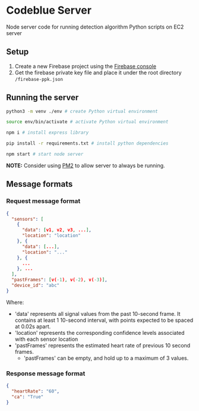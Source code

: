 # Codeblue Server
Node server code for running detection algorithm Python scripts on EC2 server


## Setup
1. Create a new Firebase project using the [Firebase console](https://console.firebase.google.com/)
2. Get the firebase private key file and place it under the root directory `/firebase-ppk.json`

## Running the server
```bash
python3 -m venv ./env # create Python virtual environment

source env/bin/activate # activate Python virtual environment

npm i # install express library

pip install -r requirements.txt # install python dependencies

npm start # start node server
```

**NOTE:** Consider using [PM2](https://pm2.keymetrics.io/docs/usage/quick-start/) to allow server to always be running. 

## Message formats
### Request message format
```json
{
  "sensors": [
    {
      "data": [v1, v2, v3, ...],
      "location": "location"
    }, {
      "data": [...],
      "location": "..."
    }, {
      ...
    }, ...
  ],
  "pastFrames": [v(-1), v(-2), v(-3)],
  "device_id": "abc"
} 
```
Where:
- 'data' represents all signal values from the past 10-second frame. It contains at least 1 10-second interval, with points expected to be spaced at 0.02s apart.
- 'location' represents the corresponding confidence levels associated with each sensor location
- 'pastFrames' represents the estimated heart rate of previous 10 second frames.
    - 'pastFrames' can be empty, and hold up to a maximum of 3 values.

### Response message format
```json
{
  "heartRate": "60",
  "ca": "True"
} 
```
